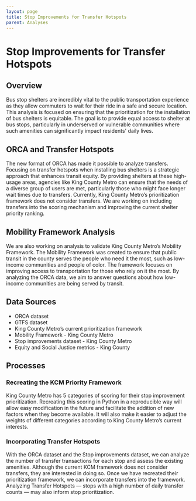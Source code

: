 ```yaml
---
layout: page
title: Stop Improvements for Transfer Hotspots
parent: Analyses
---
```


# Stop Improvements for Transfer Hotspots

## Overview

Bus stop shelters are incredibly vital to the public transportation experience as they allow commuters to wait for their ride in a safe and secure location. This analysis is focused on ensuring that the prioritization for the installation of bus shelters is equitable. The goal is to provide equal access to shelter at bus stops, particularly in underserved or vulnerable communities where such amenities can significantly impact residents' daily lives.

## ORCA and Transfer Hotspots

The new format of ORCA has made it possible to analyze transfers. Focusing on transfer hotspots when installing bus shelters is a strategic approach that enhances transit equity. By providing shelters at these high-usage areas, agencies like King County Metro can ensure that the needs of a diverse group of users are met, particularly those who might face longer wait times due to transfers. Currently, King County Metro’s prioritization framework does not consider transfers. We are working on including transfers into the scoring mechanism and improving the current shelter priority ranking.

## Mobility Framework Analysis

We are also working on analysis to validate King County Metro’s Mobility Framework. The Mobility Framework was created to ensure that public transit in the county serves the people who need it the most, such as low-income communities and people of color. The framework focuses on improving access to transportation for those who rely on it the most. By analyzing the ORCA data, we aim to answer questions about how low-income communities are being served by transit.

## Data Sources

- ORCA dataset
- GTFS dataset
- King County Metro’s current prioritization framework
- Mobility Framework - King County Metro
- Stop improvements dataset - King County Metro
- Equity and Social Justice metrics - King County

## Processes

### Recreating the KCM Priority Framework

King County Metro has 5 categories of scoring for their stop improvement prioritization. Recreating this scoring in Python in a reproducible way will allow easy modification in the future and facilitate the addition of new factors when they become available. It will also make it easier to adjust the weights of different categories according to King County Metro’s current interests.

### Incorporating Transfer Hotspots

With the ORCA dataset and the Stop improvements dataset, we can analyze the number of transfer transactions for each stop and assess the existing amenities. Although the current KCM framework does not consider transfers, they are interested in doing so. Once we have recreated their prioritization framework, we can incorporate transfers into the framework. Analyzing Transfer Hotspots — stops with a high number of daily transfer counts — may also inform stop prioritization.

